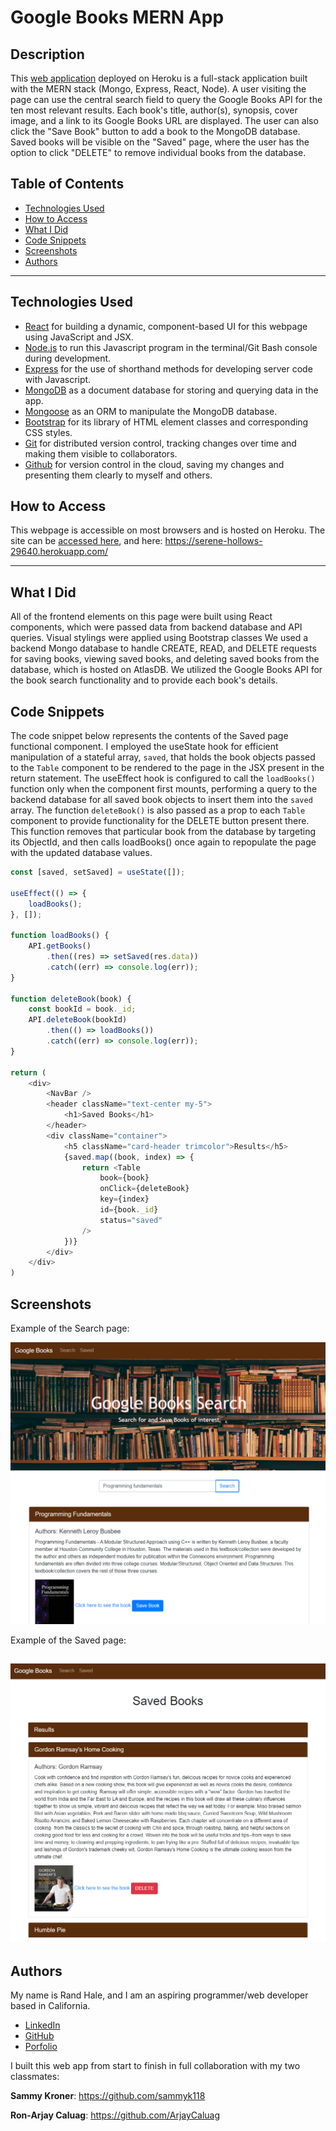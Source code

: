 # Google Books MERN App

## Description
This [web application](https://serene-hollows-29640.herokuapp.com/) deployed on Heroku is a full-stack application built with the MERN stack (Mongo, Express, React, Node). A user visiting the page can use the central search field to query the Google Books API for the ten most relevant results. Each book's title, author(s), synopsis, cover image, and a link to its Google Books URL are displayed. The user can also click the "Save Book" button to add a book to the MongoDB database. Saved books will be visible on the "Saved" page, where the user has the option to click "DELETE" to remove individual books from the database. 


## Table of Contents
* [Technologies Used](#technologies-used)
* [How to Access](#how-to-access)
* [What I Did](#what-i-did)
* [Code Snippets](#code-snippets)
* [Screenshots](#screenshots)
* [Authors](#authors)

---

## Technologies Used
* [React](https://reactjs.org/) for building a dynamic, component-based UI for this webpage using JavaScript and JSX.
* [Node.js](https://nodejs.org/en/docs/) to run this Javascript program in the terminal/Git Bash console during development.
* [Express](https://www.npmjs.com/package/express) for the use of shorthand methods for developing server code with Javascript.
* [MongoDB](https://www.mongodb.com/what-is-mongodb) as a document database for storing and querying data in the app.
* [Mongoose](https://mongoosejs.com/) as an ORM to manipulate the MongoDB database.
* [Bootstrap](https://getbootstrap.com/) for its library of HTML element classes and corresponding CSS styles.
* [Git](https://git-scm.com/) for distributed version control, tracking changes over time and making them visible to collaborators.
* [Github](https://github.com/) for version control in the cloud, saving my changes and presenting them clearly to myself and others.

## How to Access
This webpage is accessible on most browsers and is hosted on Heroku. The site can be [accessed here](https://serene-hollows-29640.herokuapp.com/), and here: <https://serene-hollows-29640.herokuapp.com/>

---

## What I Did
All of the frontend elements on this page were built using React components, which were passed data from backend database and API queries. Visual stylings were applied using Bootstrap classes We used a backend Mongo database to handle CREATE, READ, and DELETE requests for saving books, viewing saved books, and deleting saved books from the database, which is hosted on AtlasDB. We utilized the Google Books API for the book search functionality and to provide each book's details.

## Code Snippets 
The code snippet below represents the contents of the Saved page functional component. I employed the useState hook for efficient manipulation of a stateful array, `saved`, that holds the book objects passed to the `Table` component to be rendered to the page in the JSX present in the return statement. The useEffect hook is configured to call the `loadBooks()` function only when the component first mounts, performing a query to the backend database for all saved book objects to insert them into the `saved` array. The function `deleteBook()` is also passed as a prop to each `Table` component to provide functionality for the DELETE button present there. This function removes that particular book from the database by targeting its ObjectId, and then calls loadBooks() once again to repopulate the page with the updated database values.

```javascript
const [saved, setSaved] = useState([]);

useEffect(() => {
    loadBooks();
}, []);

function loadBooks() {
    API.getBooks()
        .then((res) => setSaved(res.data))
        .catch((err) => console.log(err));
}

function deleteBook(book) {
    const bookId = book._id;
    API.deleteBook(bookId)
        .then(() => loadBooks())
        .catch((err) => console.log(err));
}

return (
    <div>
        <NavBar />
        <header className="text-center my-5">
            <h1>Saved Books</h1>
        </header>
        <div className="container">
            <h5 className="card-header trimcolor">Results</h5>
            {saved.map((book, index) => {
                return <Table
                    book={book}
                    onClick={deleteBook}
                    key={index}
                    id={book._id}
                    status="saved"
                />
            })}
        </div>
    </div>
)
```

## Screenshots
Example of the Search page:

![example-search](./assets/example-search.PNG)

Example of the Saved page:

![example-saved](./assets/example-saved.PNG)
---

## Authors
My name is Rand Hale, and I am an aspiring programmer/web developer based in California.

* [LinkedIn](https://www.linkedin.com/in/rand-hale-83ba389b/)
* [GitHub](https://github.com/prophetrand)
* [Porfolio](https://prophetrand.github.io/portefeuille-reactif/)

I built this web app from start to finish in full collaboration with my two classmates:

**Sammy Kroner**: <https://github.com/sammyk118>

**Ron-Arjay Caluag**: <https://github.com/ArjayCaluag>